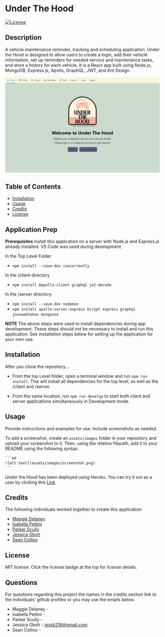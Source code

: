 
# Under The Hood

[![License](https://img.shields.io/badge/License-MIT-blueviolet.svg?style=plastic)](https://opensource.org/licenses/MIT)

## Description

A vehicle maintenance reminder, tracking and scheduling application. Under the Hood is designed to allow users to create a login, add their vehicle information, set up reminders for needed service and maintenance tasks, and store a history for each vehicle. It is a React app built using Node.js, MongoDB, Express.js, Apollo, GraphQL, JWT, and Ant Design. <br>

![homepage](./assets/uth-repo-pic.JPG)

## Table of Contents

- [Installation](#installation)
- [Usage](#usage)
- [Credits](#credits)
- [License](#license)

## Application Prep

**Prerequisites** Install this application on a server with Node.js and Express.js already installed. VS Code was used during development.

In the Top Level Folder
- `npm install --save-dev concurrently`

In the /client directory
- `npm install @apollo-client graphql jwt-decode`

In the /server directory
- `npm install --save-dev nodemon`
- `npm install apollo-server-express bcrypt express graphql jsonwebtoken mongoose`

**NOTE** The above steps were used to install dependencies during app development.  These steps should *not* be necessary to install and run this application.  See *installation* steps below for setting up the application for your own use.

## Installation

After you clone the repository...

- From the top Level folder, open a terminal window and run `npm run install`.  This will install all dependencies for the top level, as well as the /client and /server.

- From the same location, run `npm run develop` to start both client and server applications simultaneously in Development mode.

## Usage

Provide instructions and examples for use. Include screenshots as needed.

To add a screenshot, create an `assets/images` folder in your repository and upload your screenshot to it. Then, using the relative filepath, add it to your README using the following syntax:

    ```md
    ![alt text](assets/images/screenshot.png)
    ```

Under the Hood has been deployed using Heroku. You can try it out as a user by clicking this [Link](https://under-the-hood.herokuapp.com/).

## Credits

The following individuals worked together to create this application:

- [Maggie Delaney](https://github.com/maggierdelaney)
- [Isabella Pettini](https://github.com/isabella-pettini)
- [Parker Scully](https://github.com/Pscully21)
- [Jessica Oboh](https://github.com/JessicaOB)
- [Sean Collins](https://github.com/iseanc)

## License

MIT license. Click the license badge at the top for license details.

## Questions

For questions regarding this project the names in the credits section link to the individuals' github profiles or you may use the emails below.
* Maggie Delaney - 
* Isabella Pettini - 
* Parker Scully - 
* Jessica Oboh - jessb216@gmail.com
* Sean Collins -  
